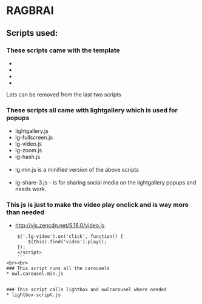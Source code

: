 # RAGBRAI

## Scripts used:

### These scripts came with the template
* <script src="js/jquery-2.1.1.min.js"></script>
* <script src="js/bootstrap.min.js"></script>
* <script src="js/jquery.plugins.js"></script>
* <script src="js/custom.js"></script>

Lots can be removed from the last two scripts

### These scripts all came with lightgallery which is used for popups

* lightgallery.js
* lg-fullscreen.js
* lg-video.js
* lg-zoom.js
* lg-hash.js
<br><br>
* lg.min.js is a minified version of the above scripts
<br><br>
* lg-share-3.js - is for sharing social media on the lightgallery popups and needs work.

### This js is just to make the video play onclick and is way more than needed
* http://vjs.zencdn.net/5.16.0/video.js
``` <script>
    $('.lg-video').on('click', function() {
        $(this).find('video').play();
    });
    </script>
    ```
<br><br>
### This script runs all the carousels
* owl.carousel.min.js


### This script calls lightbox and owlcarousel where needed
* lightbox-script.js